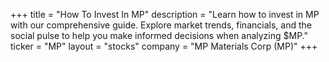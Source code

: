 +++
title = "How To Invest In MP"
description = "Learn how to invest in MP with our comprehensive guide. Explore market trends, financials, and the social pulse to help you make informed decisions when analyzing $MP."
ticker = "MP"
layout = "stocks"
company = "MP Materials Corp (MP)"
+++

